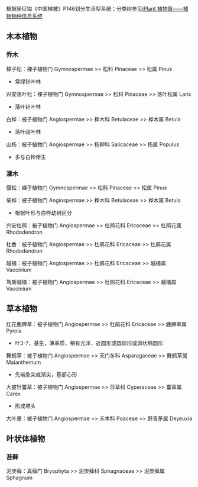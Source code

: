 
根据吴征镒《中国植被》P146划分生活型系统；分类树参见[iPlant 植物智——植物物种信息系统](https://www.iplant.cn/)

## 木本植物

### 乔木

樟子松：裸子植物门 Gymnospermae >> 松科 Pinaceae >> 松属 Pinus
- 常绿针叶林

兴安落叶松：裸子植物门 Gymnospermae >> 松科 Pinaceae >> 落叶松属 Larix
- 落叶针叶林

白桦：被子植物门 Angiospermae >> 桦木科 Betulaceae >> 桦木属 Betula
- 落叶阔叶林

山杨：被子植物门 Angiospermae >> 杨柳科 Salicaceae >> 杨属 Populus
- 多与白桦伴生

### 灌木

偃松：裸子植物门 Gymnospermae >> 松科 Pinaceae >> 松属 Pinus

柴桦：被子植物门 Angiospermae >> 桦木科 Betulaceae >> 桦木属 Betula
- 根据叶形与白桦幼树区分

兴安杜鹃：被子植物门 Angiospermae >> 杜鹃花科 Ericaceae >> 杜鹃花属 Rhododendron

杜香：被子植物门 Angiospermae >> 杜鹃花科 Ericaceae >> 杜鹃花属 Rhododendron

越橘：被子植物门 Angiospermae >> 杜鹃花科 Ericaceae >> 越橘属 Vaccinium

笃斯越橘：被子植物门 Angiospermae >> 杜鹃花科 Ericaceae >> 越橘属 Vaccinium

## 草本植物

红花鹿蹄草：被子植物门 Angiospermae >> 杜鹃花科 Ericaceae >> 鹿蹄草属 Pyrola
- 叶3-7，基生，薄革质，稍有光泽，近圆形或圆卵形或卵状椭圆形

舞鹤草：被子植物门 Angiospermae >> 天门冬科 Asparagaceae >> 舞鹤草属 Maianthemum
- 先端急尖或渐尖，基部心形

大披针薹草：被子植物门 Angiospermae >> 莎草科 Cyperaceae >> 薹草属 Carex
- 形成塔头

大叶章：被子植物门 Angiospermae >> 禾本科 Poaceae >> 野青茅属 Deyeuxia

## 叶状体植物

### 苔藓

泥炭藓：真藓门 Bryophyta >> 泥炭藓科 Sphagnaceae >> 泥炭藓属 Sphagnum 